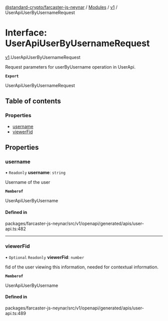 [@standard-crypto/farcaster-js-neynar](../README.md) / [Modules](../modules.md) / [v1](../modules/v1.md) / UserApiUserByUsernameRequest

# Interface: UserApiUserByUsernameRequest

[v1](../modules/v1.md).UserApiUserByUsernameRequest

Request parameters for userByUsername operation in UserApi.

**`Export`**

UserApiUserByUsernameRequest

## Table of contents

### Properties

- [username](v1.UserApiUserByUsernameRequest.md#username)
- [viewerFid](v1.UserApiUserByUsernameRequest.md#viewerfid)

## Properties

### username

• `Readonly` **username**: `string`

Username of the user

**`Memberof`**

UserApiUserByUsername

#### Defined in

packages/farcaster-js-neynar/src/v1/openapi/generated/apis/user-api.ts:482

___

### viewerFid

• `Optional` `Readonly` **viewerFid**: `number`

fid of the user viewing this information, needed for contextual information.

**`Memberof`**

UserApiUserByUsername

#### Defined in

packages/farcaster-js-neynar/src/v1/openapi/generated/apis/user-api.ts:489
